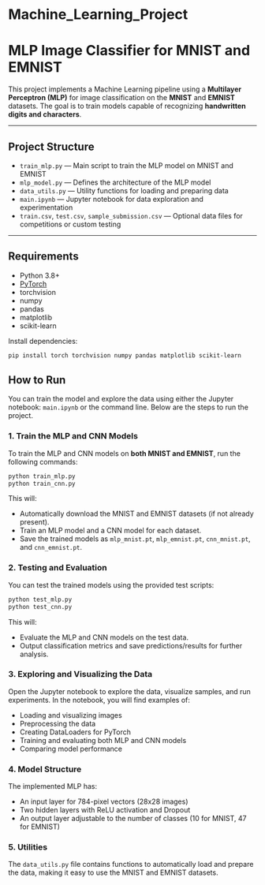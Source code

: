 # Machine_Learning_Project

# MLP Image Classifier for MNIST and EMNIST

This project implements a Machine Learning pipeline using a **Multilayer Perceptron (MLP)** for image classification on the **MNIST** and **EMNIST** datasets. The goal is to train models capable of recognizing **handwritten digits and characters**.

---

## Project Structure

- `train_mlp.py` — Main script to train the MLP model on MNIST and EMNIST
- `mlp_model.py` — Defines the architecture of the MLP model
- `data_utils.py` — Utility functions for loading and preparing data
- `main.ipynb` — Jupyter notebook for data exploration and experimentation
- `train.csv`, `test.csv`, `sample_submission.csv` — Optional data files for competitions or custom testing

---

## Requirements

- Python 3.8+
- [PyTorch](https://pytorch.org/)
- torchvision
- numpy
- pandas
- matplotlib
- scikit-learn

Install dependencies:

```bash
pip install torch torchvision numpy pandas matplotlib scikit-learn
```

## How to Run

You can train the model and explore the data using either the Jupyter notebook: `main.ipynb` or the command line. Below are the steps to run the project.

### 1. Train the MLP and CNN Models

To train the MLP and CNN models on **both MNIST and EMNIST**, run the following commands:

```bash
python train_mlp.py
python train_cnn.py
```

This will:

- Automatically download the MNIST and EMNIST datasets (if not already present).
- Train an MLP model and a CNN model for each dataset.
- Save the trained models as `mlp_mnist.pt`, `mlp_emnist.pt`, `cnn_mnist.pt`, and `cnn_emnist.pt`.

### 2. Testing and Evaluation

You can test the trained models using the provided test scripts:

```bash
python test_mlp.py
python test_cnn.py
```

This will:
- Evaluate the MLP and CNN models on the test data.
- Output classification metrics and save predictions/results for further analysis.

### 3. Exploring and Visualizing the Data

Open the Jupyter notebook to explore the data, visualize samples, and run experiments. In the notebook, you will find examples of:
- Loading and visualizing images
- Preprocessing the data
- Creating DataLoaders for PyTorch
- Training and evaluating both MLP and CNN models
- Comparing model performance

### 4. Model Structure

The implemented MLP has:
- An input layer for 784-pixel vectors (28x28 images)
- Two hidden layers with ReLU activation and Dropout
- An output layer adjustable to the number of classes (10 for MNIST, 47 for EMNIST)

### 5. Utilities

The `data_utils.py` file contains functions to automatically load and prepare the data, making it easy to use the MNIST and EMNIST datasets.

